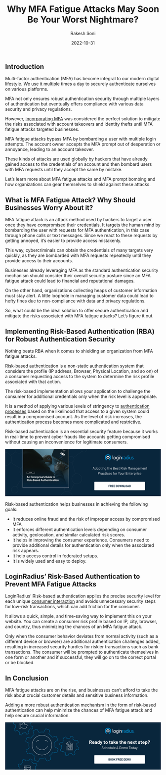 ﻿---
title: "Why MFA Fatigue Attacks May Soon Be Your Worst Nightmare?"
date: "2022-10-31"
coverImage: "mfa-fatigue.jpg"
tags: ["mfa fatigue", "risk-based authentication", "authentication process"]
author: "Rakesh Soni"
description: "MFA fatigue attacks bypass MFA by bombarding a user with multiple login attempts. The account owner accepts the MFA prompt out of desperation or annoyance, leading to an account takeover. Let’s learn how organizations can gear themselves to shield against these attacks."
metatitle: "MFA Fatigue Attacks: Is it the Next Cybersecurity Menace?"
metadescription: "MFA fatigue attacks are increasingly becoming more common and businesses must put their best efforts to minimize the risks. Here’s everything you need to know."
---

## Introduction 

Multi-factor authentication (MFA) has become integral to our modern digital lifestyle. We use it multiple times a day to securely authenticate ourselves on various platforms. 

MFA not only ensures robust authentication security through multiple layers of authentication but eventually offers compliance with various data security and privacy regulations. 

However, [incorporating MFA](https://www.loginradius.com/multi-factor-authentication/) was considered the perfect solution to mitigate the risks associated with account takeovers and identity thefts until MFA fatigue attacks targeted businesses. 

MFA fatigue attacks bypass MFA by bombarding a user with multiple login attempts. The account owner accepts the MFA prompt out of desperation or annoyance, leading to an account takeover. 

These kinds of attacks are used globally by hackers that have already gained access to the credentials of an account and then bombard users with MFA requests until they accept the same by mistake. 

Let’s learn more about MFA fatigue attacks and MFA prompt bombing and how organizations can gear themselves to shield against these attacks. 


## What is MFA Fatigue Attack? Why Should Businesses Worry About it? 

MFA fatigue attack is an attack method used by hackers to target a user once they have compromised their credentials. It targets the human mind by bombarding the user with requests for MFA authentication, in this case through phone calls or text messages. Since we react to these requests by getting annoyed, it’s easier to provide access mistakenly.

This way, cybercriminals can obtain the credentials of many targets very quickly, as they are bombarded with MFA requests repeatedly until they provide access to their accounts.

Businesses already leveraging MFA as the standard authentication security mechanism should consider their overall security posture since an MFA fatigue attack could lead to financial and reputational damages. 

On the other hand, organizations collecting heaps of customer information must stay alert. A little loophole in managing customer data could lead to hefty fines due to non-compliance with data and privacy regulations. 

So, what could be the ideal solution to offer secure authentication and mitigate the risks associated with MFA fatigue attacks? Let’s figure it out. 


## Implementing Risk-Based Authentication (RBA) for Robust Authentication Security

Nothing beats RBA when it comes to shielding an organization from MFA fatigue attacks. 

Risk-based authentication is a non-static authentication system that considers the profile (IP address, Browser, Physical Location, and so on) of a consumer requesting access to the system to determine the risk profile associated with that action. 

The risk-based implementation allows your application to challenge the consumer for additional credentials only when the risk level is appropriate.

It is a method of applying various levels of stringency to [authentication processes](https://www.loginradius.com/authentication/) based on the likelihood that access to a given system could result in a compromised account. As the level of risk increases, the authentication process becomes more complicated and restrictive.

Risk-based authentication is an essential security feature because it works in real-time to prevent cyber frauds like accounts getting compromised without causing an inconvenience for legitimate consumers.

[![GD-to-RBA](GD-to-RBA.png)](https://www.loginradius.com/resource/an-enterprises-guide-to-risk-based-authentication/)

Risk-based authentication helps businesses in achieving the following goals:



* It reduces online fraud and the risk of improper access by compromised MFA 
* It enforces different authentication levels depending on consumer activity, geolocation, and similar calculated risk scores.
* It helps in improving the consumer experience. Consumers need to provide additional details for authentication only when the associated risk appears.
* It help access control in federated setups.
* It is widely used and easy to deploy.


## LoginRadius’ Risk-Based Authentication to Prevent MFA Fatigue Attacks

LoginRadius’ Risk-based authentication applies the precise security level for each unique [consumer interaction](https://www.loginradius.com/blog/growth/unified-identity-ensures-great-customer-interactions/) and avoids unnecessary security steps for low-risk transactions, which can add friction for the consumer.

It allows a quick, simple, and time-saving way to implement this on your website. You can create a consumer risk profile based on IP, city, browser, and country, thus minimizing the chances of an MFA fatigue attack. 

Only when the consumer behavior deviates from normal activity (such as a different device or browser) are additional authentication challenges added, resulting in increased security hurdles for riskier transactions such as bank transactions. The consumer will be prompted to authenticate themselves in one form or another and if successful, they will go on to the correct portal or be blocked. 


## In Conclusion

MFA fatigue attacks are on the rise, and businesses can’t afford to take the risk about crucial customer details and sensitive business information. 

Adding a more robust authentication mechanism in the form of risk-based authentication can help minimize the chances of MFA fatigue attack and help secure crucial information. 


[![book-a-demo-loginradius](../../assets/book-a-demo-loginradius.png)](https://www.loginradius.com/contact-us?utm_source=blog&utm_medium=web&utm_campaign=mfa-fatigue-attacks-cybersec-menace)

